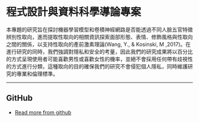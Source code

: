 # 程式設計與資料科學導論專案

本專題的研究旨在探討機器學習模型和卷積神經網路是否能透過不同人臉五官特徵辨別性取向，進而提取性取向的相關資訊探索面部形態、表情、修飾風格與性取向之間的關係，以支持性取向的產前激素理論(Wang, Y., & Kosinski, M ,2017)。在進行研究的同時，我們強調對隱私和安全的考量，因此我們的研究成果將以百分比的方式呈現使用者可能喜歡男性或喜歡女性的機率，並絕不會採用任何帶有歧視性的方式進行分類，這種取向的目的確保我們的研究不會侵犯個人隱私，同時維護研究的專業和倫理標準。

---

## GitHub

- [Read more from github](https://github.com/WuRobber/DSPY_Final.git)

